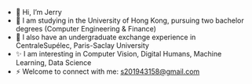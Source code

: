 - 👋 Hi, I’m Jerry
- 👀 I am studying in the University of Hong Kong, pursuing two bachelor degrees (Computer Engineering & Finance)
- 👀 I also have an undergraduate exchange experience in CentraleSupélec, Paris-Saclay University
- ✨ I am interesting in Computer Vision, Digital Humans, Machine Learning, Data Science
- ⚡ Welcome to connect with me: s201943158@gmail.com
